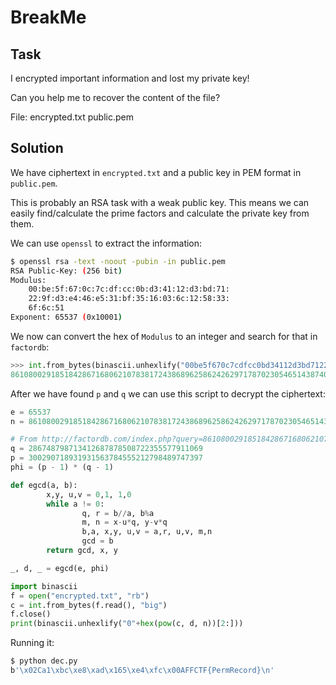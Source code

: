 # BreakMe

## Task

I encrypted important information and lost my private key!

Can you help me to recover the content of the file?

File: encrypted.txt public.pem

## Solution

We have ciphertext in `encrypted.txt` and a public key in PEM format in `public.pem`.

This is probably an RSA task with a weak public key. This means we can easily find/calculate the prime factors and calculate the private key from them.

We can use `openssl` to extract the information:

```bash
$ openssl rsa -text -noout -pubin -in public.pem
RSA Public-Key: (256 bit)
Modulus:
    00:be:5f:67:0c:7c:df:cc:0b:d3:41:12:d3:bd:71:
    22:9f:d3:e4:46:e5:31:bf:35:16:03:6c:12:58:33:
    6f:6c:51
Exponent: 65537 (0x10001)
```

We now can convert the hex of `Modulus` to an integer and search for that in `factordb`:

```python
>>> int.from_bytes(binascii.unhexlify("00be5f670c7cdfcc0bd34112d3bd71229fd3e446e531bf3516036c1258336f6c51"), "big")
86108002918518428671680621078381724386896258624262971787023054651438740237393
```

After we have found `p` and `q` we can use this script to decrypt the ciphertext:

```python
e = 65537
n = 86108002918518428671680621078381724386896258624262971787023054651438740237393

# From http://factordb.com/index.php?query=86108002918518428671680621078381724386896258624262971787023054651438740237393
q = 286748798713412687878508722355577911069
p = 300290718931931563784555212798489747397
phi = (p - 1) * (q - 1)

def egcd(a, b):
        x,y, u,v = 0,1, 1,0
        while a != 0:
                q, r = b//a, b%a
                m, n = x-u*q, y-v*q
                b,a, x,y, u,v = a,r, u,v, m,n
                gcd = b
        return gcd, x, y

_, d, _ = egcd(e, phi)

import binascii
f = open("encrypted.txt", "rb")
c = int.from_bytes(f.read(), "big")
f.close()
print(binascii.unhexlify("0"+hex(pow(c, d, n))[2:]))
```

Running it:

```bash
$ python dec.py
b'\x02Ca1\xbc\xe8\xad\x165\xe4\xfc\x00AFFCTF{PermRecord}\n'
```
